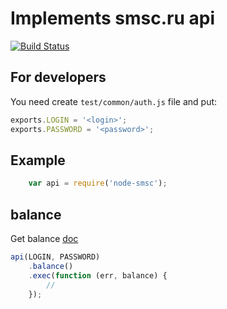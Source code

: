 # Implements smsc.ru api
[![Build Status](https://travis-ci.org/zxcabs/node-smsc.png?branch=master)](https://travis-ci.org/zxcabs/node-smsc)

## For developers

You need create `test/common/auth.js` file and put:
```javascript
exports.LOGIN = '<login>';
exports.PASSWORD = '<password>';
```
## Example
```javascript
	var api = require('node-smsc');
```

## balance
Get balance [doc](http://smsc.ru/api/http/#bal)
```javascript
api(LOGIN, PASSWORD)
	.balance()
	.exec(function (err, balance) {
		//
	});
```


